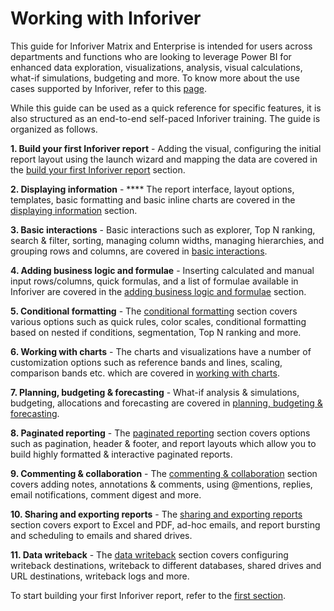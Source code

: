 # Working with Inforiver

This guide for Inforiver Matrix and Enterprise is intended for users across departments and functions who are looking to leverage Power BI for enhanced data exploration, visualizations, analysis, visual calculations, what-if simulations, budgeting and more. To know more about the use cases supported by Inforiver, refer to this [page](../).&#x20;

While this guide can be used as a quick reference for specific features, it is also structured as an end-to-end self-paced Inforiver training. The guide is organized as follows.

**1. Build your first Inforiver report** - Adding the visual, configuring the initial report layout using the launch wizard and mapping the data are covered in the [build your first Inforiver report](1.-build-your-first-inforiver-report.md) section.

**2. Displaying information** - **** The report interface, layout options, templates, basic formatting and basic inline charts are covered in the [displaying information](2.-displaying-information/) section.

**3. Basic interactions** - Basic interactions such as explorer, Top N ranking, search & filter, sorting, managing column widths, managing hierarchies, and grouping rows and columns, are covered in [basic interactions](3.-basic-interactions/).&#x20;

**4. Adding business logic and formulae** - Inserting calculated and manual input rows/columns, quick formulas, and a list of formulae available in Inforiver are covered in the [adding business logic and formulae](4.-adding-business-logic-and-formulae/) section.

**5. Conditional formatting** - The [conditional formatting](5.-conditional-formatting.md) section covers various options such as quick rules, color scales, conditional formatting based on nested if conditions, segmentation, Top N ranking and more.

**6. Working with charts** - The charts and visualizations have a number of customization options such as reference bands and lines, scaling, comparison bands etc. which are covered in [working with charts](6.-working-with-charts.md).

**7. Planning, budgeting & forecasting** - What-if analysis & simulations, budgeting, allocations and forecasting are covered in [planning, budgeting & forecasting](7.-planning-budgeting-and-forecasting/).

**8. Paginated reporting** - The [paginated reporting](8.-paginated-reporting/) section covers options such as pagination, header & footer, and report layouts which allow you to build highly formatted & interactive paginated reports.

**9. Commenting & collaboration** - The [commenting & collaboration](8.-commenting-and-collaboration/) section covers adding notes, annotations & comments, using @mentions, replies, email notifications, comment digest and more.

**10. Sharing and exporting reports** - The [sharing and exporting reports](7.-sharing-and-exporting-reports/) section covers export to Excel and PDF, ad-hoc emails, and report bursting and scheduling to emails and shared drives.

**11. Data writeback** - The [data writeback](9.-data-writeback.md) section covers configuring writeback destinations, writeback to different databases, shared drives and URL destinations, writeback logs and more.

To start building your first Inforiver report, refer to the [first section](1.-build-your-first-inforiver-report.md).&#x20;
